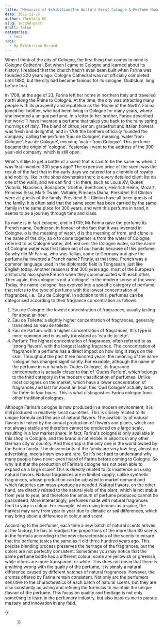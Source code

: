 ```yaml
---
title: "Memories of Exhibition|The World's First Cologne & Perfume Museum"
date: 2021-11-23
author: Zhenting HE
slug: second-post
draft: false
categories:
  - test
tags:
  - My Exhibition Record
---
```


When I think of the city of Cologne, the first thing that comes to mind is Cologne Cathedral. But when I came to Cologne and learned about its history, I realised that the church hadn't even been built when Farina was founded 300 years ago. Cologne Cathedral was not officially completed until 1880, but the city had become famous for its cologne, Oudtclum, long before that.

In 1708, at the age of 23, Farina left her home in northern Italy and travelled north along the Rhine to Cologne. At the time, the city was attracting many people with its prosperity and reputation as the 'Rome of the North'. Farina joined her brother, who had been living in Cologne for many years, where she invented a unique perfume.
In a letter to her brother, Farina described her work: "I have invented a perfume that takes you back to the rainy spring mornings of Italy. The blend of citrus, lemon, grapefruit and Italian flowers was fresh and delightful, and in 1709 the brothers officially founded the company, calling the perfume 'Eau de Cologne', meaning 'water from Cologne'. Eau de Cologne', meaning 'water from Cologne'. This perfume became the origin of 'cologne'. Yesterday I went to the address of the 300-year-old company, which is still open.

What's it like to get a bottle of a scent that is said to be the same as when it was first invented 300 years ago? The expensive price of the scent was the result of the fact that in the early days we catered for a clientele of royalty and nobility, like in the shop downstairs there is a very detailed client list on one of the walls, and we can find it in there, such as Louis XV, Queen Victoria, Napoleon, Bonaparte, Goethe, Beethoven, Heinrich Heine, Mozart, Princess Sissi, Mark Twain, Voltaire, Princess Diana, President Bill Clinton were all guests of the family. President Bill Clinton have all been guests of the family. It is often said that the same scent has been carried by the same family in the same place for 300 years, and with this perfume in hand, it seems to be a journey through time and class.

Its name is in fact cologne, and in 1709, Mr Farina gave the perfume its French name, Oudricron, in honour of the fact that it was invented in Cologne. o is the meaning of water, d is the meaning of from, and clone is the name of the city, so o to clone together is from the water of Cologne, referred to as Cologne water, defined over the Cologne water, so the name of Cologne water was first taken out of our hands because of this perfume. So why did Mr.Farina, who was Italian, come to Germany and give the perfume he invented a French name? Firstly, at that time, French was a common language used in the diplomatic field in Tongassan, just like English today. Another reason is that 300 years ago, most of the European aristocrats also spoke French when they communicated with each other. Then again, this cologne is not a ‘cologne’ in the modern sense of the word. Today, the name ‘cologne’ has evolved into a specific category of perfume that refers to the type of perfume with the lowest concentration of fragrances, i.e. ‘Eau de Cologne’. In addition to this, perfumes can be categorised according to their fragrance concentration as follows:
1. Eau de Cologne: the lowest concentration of fragrances, usually lasting for about an hour. 
2. Eau de Toilette: a slightly higher concentration of fragrances, generally translated as ‘eau de toilette’. 
3. Eau de Parfum: with a higher concentration of fragrances, this type is more common and is usually translated as ‘eau de toilette’. 
4. Parfum: The highest concentration of fragrances, often referred to as ‘strong flavors’, with the longest lasting fragrance.
The concentration of fragrance in a perfume has a direct impact on how long it stays on the skin. Throughout the past three hundred years, the meaning of the name ‘cologne’ has changed significantly. For example, although the name of the perfume in our hands is ‘Oudes Cologne’, its fragrance concentration is actually closer to that of ‘Oudes Parfum’, which belongs to the third category in the modern classification of perfumes.
Unlike most colognes on the market, which have a lower concentration of fragrances and last for about an hour, this ‘Oud Cologne’ actually lasts for three to four hours. This is what distinguishes Farina cologne from other traditional colognes.

Although Farina's cologne is now produced in a modern environment, it is still produced in relatively small quantities. This is closely related to its unique formula and the use of natural flavors. The availability of natural flavors is limited by the annual production of flowers and plants, which are not always stable and therefore cannot be produced on a large scale, resulting in a low market share. In fact, Farina's cologne is only available in this shop in Cologne, and the brand is not visible in airports in any other German city or country. And this shop is the only one in the world owned by the Farina family. The descendants of the family are very low-key, almost no advertising, media interviews are rare. So it's not hard to understand why many people have never even heard of Farina before coming to Cologne. So why is it that the production of Farina's cologne has not been able to expand on a large scale? This is directly related to its insistence on using natural flavors. Natural fragrances are in limited supply, unlike synthetic fragrances, whose production can be adjusted to market demand and which factories can mass-produce as needed. Natural flavors, on the other hand, are directly related to the natural yield of the plant, which is not stable from year to year, and therefore the amount of perfume produced cannot be guaranteed. More interestingly, perfumes made with natural fragrances tend to vary in colour. For example, when using lemons as a spice, the harvest may vary from year to year due to climatic or soil differences, which may bring about a difference in colour and scent.

According to the perfumer, each time a new batch of natural scents arrives at the factory, he has to readjust the proportions of the more than 30 scents in the formula according to the new characteristics of the scents to ensure that the perfume tastes the same as it did three hundred years ago. This precise blending process preserves the heritage of the fragrances, but the colors are not perfectly consistent. Sometimes you may notice that the same perfume bottle has a different colour: some are yellowish or greenish, while others are more transparent or white. This does not mean that there is anything wrong with the quality of the perfume, it is simply a natural difference caused by different batches of natural fragrances. However, the aromas offered by Farina remain consistent. Not only are the perfumers sensitive to the characteristics of each batch of natural scents, but they are also constantly adjusting and refining the formulas to maintain the unique flavour of the perfume. This focus on quality and heritage is not only something to learn in the perfumery industry, but also inspires me to pursue mastery and innovation in any field.

{{<figure src="/images/FARINA 1709.jpg" title="The perfume I bought" width="360">}}